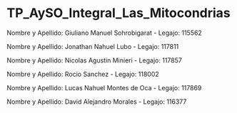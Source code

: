 # TP_AySO_Integral_Las_Mitocondrias

Nombre y Apellido: Giuliano Manuel Sohrobigarat - Legajo: 115562

Nombre y Apellido: Jonathan Nahuel Lubo - Legajo: 117811

Nombre y Apellido: Nicolas Agustin Minieri - Legajo: 117857

Nombre y Apellido: Rocio Sanchez - Legajo: 118002

Nombre y Apellido: Lucas Nahuel Montes de Oca - Legajo: 117869

Nombre y Apellido: David Alejandro Morales - Legajo: 116377
